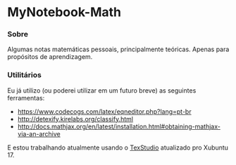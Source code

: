 # MyNotebook-Math
### Sobre
Algumas notas matemáticas pessoais, principalmente teóricas. Apenas para propósitos de aprendizagem.

### Utilitários
Eu já utilizo (ou poderei utilizar em um futuro breve) as seguintes ferramentas:
- https://www.codecogs.com/latex/eqneditor.php?lang=pt-br
- http://detexify.kirelabs.org/classify.html
- http://docs.mathjax.org/en/latest/installation.html#obtaining-mathjax-via-an-archive

E estou trabalhando atualmente usando o [TexStudio](http://www.texstudio.org/)
atualizado pro Xubuntu 17.
